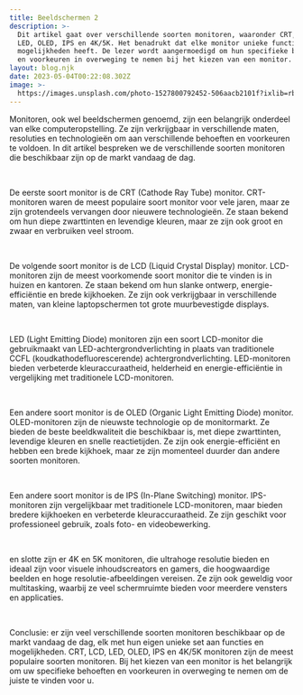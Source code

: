 ```yaml
---
title: Beeldschermen 2
description: >-
  Dit artikel gaat over verschillende soorten monitoren, waaronder CRT, LCD,
  LED, OLED, IPS en 4K/5K. Het benadrukt dat elke monitor unieke functies en
  mogelijkheden heeft. De lezer wordt aangermoedigd om hun specifieke behoeften
  en voorkeuren in overweging te nemen bij het kiezen van een monitor.
layout: blog.njk
date: 2023-05-04T00:22:08.302Z
image: >-
  https://images.unsplash.com/photo-1527800792452-506aacb2101f?ixlib=rb-4.0.3&ixid=MnwxMjA3fDB8MHxwaG90by1wYWdlfHx8fGVufDB8fHx8&auto=format&fit=crop&w=687&q=80
---
```


<p>
  Monitoren, ook wel beeldschermen genoemd, zijn een belangrijk onderdeel van elke computeropstelling. Ze zijn
  verkrijgbaar in verschillende maten, resoluties en technologieën om aan verschillende behoeften en voorkeuren te
  voldoen. In dit artikel bespreken we de verschillende soorten monitoren die beschikbaar zijn op de markt vandaag de
  dag.
</p>
<br>
<p>
  De eerste soort monitor is de CRT (Cathode Ray Tube) monitor. CRT-monitoren waren de meest populaire soort monitor
  voor vele jaren, maar ze zijn grotendeels vervangen door nieuwere technologieën. Ze staan bekend om hun diepe
  zwarttinten en levendige kleuren, maar ze zijn ook groot en zwaar en verbruiken veel stroom.
</p>
<br>
<p>
  De volgende soort monitor is de LCD (Liquid Crystal Display) monitor. LCD-monitoren zijn de meest voorkomende soort
  monitor die te vinden is in huizen en kantoren. Ze staan bekend om hun slanke ontwerp, energie-efficiëntie en brede
  kijkhoeken. Ze zijn ook verkrijgbaar in verschillende maten, van kleine laptopschermen tot grote muurbevestigde
  displays.
</p>
<br>
<p>
  LED (Light Emitting Diode) monitoren zijn een soort LCD-monitor die gebruikmaakt van LED-achtergrondverlichting in
  plaats van traditionele CCFL (koudkathodefluorescerende) achtergrondverlichting. LED-monitoren bieden verbeterde
  kleuraccuraatheid, helderheid en energie-efficiëntie in vergelijking met traditionele LCD-monitoren.
</p>
<br>
<p>
  Een andere soort monitor is de OLED (Organic Light Emitting Diode) monitor. OLED-monitoren zijn de nieuwste
  technologie op de monitormarkt. Ze bieden de beste beeldkwaliteit die beschikbaar is, met diepe zwarttinten, levendige
  kleuren en snelle reactietijden. Ze zijn ook energie-efficiënt en hebben een brede kijkhoek, maar ze zijn momenteel
  duurder dan andere soorten monitoren.
</p>
<br>
<p>
  Een andere soort monitor is de IPS (In-Plane Switching) monitor. IPS-monitoren zijn vergelijkbaar met traditionele
  LCD-monitoren, maar bieden bredere kijkhoeken en verbeterde kleuraccuraatheid. Ze zijn geschikt voor professioneel
  gebruik, zoals foto- en videobewerking.
</p>
<br>
<p>
  en slotte zijn er 4K en 5K monitoren, die ultrahoge resolutie bieden en ideaal zijn voor visuele inhoudscreators en gamers, die hoogwaardige beelden en hoge resolutie-afbeeldingen vereisen. Ze zijn ook geweldig voor multitasking, waarbij ze veel schermruimte bieden voor meerdere vensters en applicaties.
</p>
<br>
<p>
  Conclusie: er zijn veel verschillende soorten monitoren beschikbaar op de markt vandaag de dag, elk met hun eigen unieke set aan functies en mogelijkheden. CRT, LCD, LED, OLED, IPS en 4K/5K monitoren zijn de meest populaire soorten monitoren. Bij het kiezen van een monitor is het belangrijk om uw specifieke behoeften en voorkeuren in overweging te nemen om de juiste te vinden voor u.
</p>
